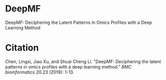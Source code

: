 # DeepMF
DeepMF: Deciphering the Latent Patterns in Omics Profiles with a Deep Learning Method

# Citation
Chen, Lingxi, Jiao Xu, and Shuai Cheng Li. "DeepMF: Deciphering the latent patterns in omics profiles with a deep learning method." *BMC bioinformatics* 20.23 (2019): 1-13.
